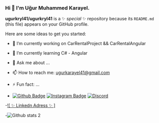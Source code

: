 ### Hi 👋 I'm Uğur Muhammed Karayel.

**ugurkryl41/ugurkryl41** is a ✨ _special_ ✨ repository because its `README.md` (this file) appears on your GitHub profile.

Here are some ideas to get you started:

- 🔭 I’m currently working on CarRentalProject && CarRentalAngular
- 🌱 I’m currently learning C# - Angular
- 💬 Ask me about ...
- 📫 How to reach me: ugurkarayel41@gmail.com
- ⚡ Fun fact: ...

- [![Github Badge](https://img.shields.io/badge/-Github-000?style=quare&labelColor=000&logo=Github&logoColor=white&link=link)](https://github.com/ugurkryl41) 
[![Instagram Badge](https://img.shields.io/badge/-Instagram-C13584?style=flat-quare&labelColor=C13584&logo=instagram&logoColor=white&link=link)](https://www.instagram.com/ugurmuhammedkarayel/?hl=tr) 
[![Discord](https://img.shields.io/discord/591914197219016707.svg?label=&logo=discord&logoColor=ffffff&color=7389D8&labelColor=6A7EC2)](https://discord.gg/RGtpJw8a)

-[![ ✨ Linkedn Adress ✨ ]](https://www.linkedin.com/in/u%C4%9Fur-muhammed-k-11857261/) 

-![Github stats 2](https://github-readme-stats.vercel.app/api?username=ugurkryl41&show_icons=true&theme=radical)

